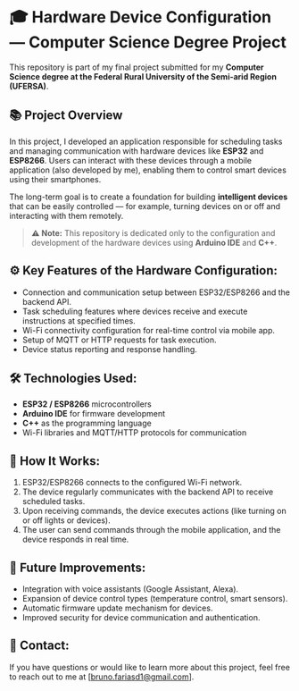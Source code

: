 # 🎓 Hardware Device Configuration — Computer Science Degree Project  

This repository is part of my final project submitted for my **Computer Science degree at the Federal Rural University of the Semi-arid Region (UFERSA)**.  

## 📚 Project Overview  

In this project, I developed an application responsible for scheduling tasks and managing communication with hardware devices like **ESP32** and **ESP8266**. Users can interact with these devices through a mobile application (also developed by me), enabling them to control smart devices using their smartphones.  

The long-term goal is to create a foundation for building **intelligent devices** that can be easily controlled — for example, turning devices on or off and interacting with them remotely.  

> **⚠ Note:** This repository is dedicated only to the configuration and development of the hardware devices using **Arduino IDE** and **C++**.  

## ⚙️ Key Features of the Hardware Configuration:  
- Connection and communication setup between ESP32/ESP8266 and the backend API.  
- Task scheduling features where devices receive and execute instructions at specified times.  
- Wi-Fi connectivity configuration for real-time control via mobile app.  
- Setup of MQTT or HTTP requests for task execution.  
- Device status reporting and response handling.  

## 🛠️ Technologies Used:  
- **ESP32 / ESP8266** microcontrollers  
- **Arduino IDE** for firmware development  
- **C++** as the programming language  
- Wi-Fi libraries and MQTT/HTTP protocols for communication

## 🚀 How It Works:  
1. ESP32/ESP8266 connects to the configured Wi-Fi network.  
2. The device regularly communicates with the backend API to receive scheduled tasks.  
3. Upon receiving commands, the device executes actions (like turning on or off lights or devices).  
4. The user can send commands through the mobile application, and the device responds in real time.  

## 🔮 Future Improvements:  
- Integration with voice assistants (Google Assistant, Alexa).  
- Expansion of device control types (temperature control, smart sensors).  
- Automatic firmware update mechanism for devices.  
- Improved security for device communication and authentication.  

## 📧 Contact:  
If you have questions or would like to learn more about this project, feel free to reach out to me at [bruno.fariasd1@gmail.com].
